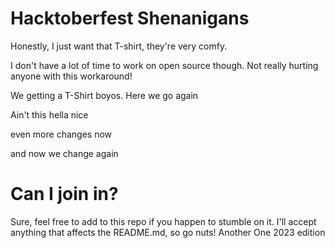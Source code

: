 # Hacktoberfest Shenanigans

Honestly, I just want that T-shirt, they're very comfy.

I don't have a lot of time to work on open source though. Not really hurting anyone with this workaround!

We getting a T-Shirt boyos. Here we go again

Ain't this hella nice

even more changes now

and now we change again

# Can I join in?

Sure, feel free to add to this repo if you happen to stumble on it. I'll accept anything that affects the README.md, so go nuts!
Another One 2023 edition
